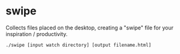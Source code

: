 # swipe
Collects files placed on the desktop, creating a "swipe" file for your inspiration / productivity. 

```
./swipe [input watch directory] [output filename.html]
```
